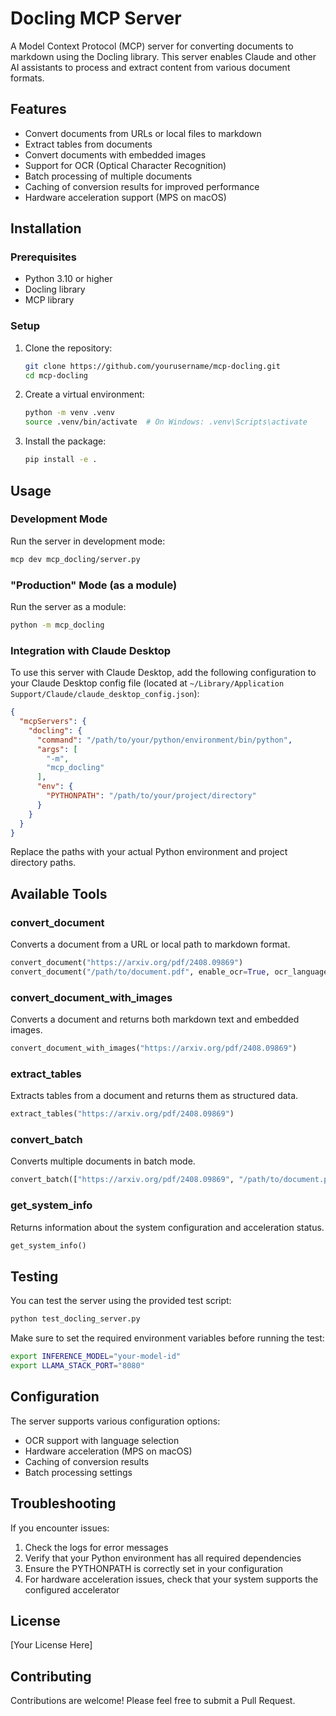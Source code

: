 # Docling MCP Server

A Model Context Protocol (MCP) server for converting documents to markdown using the Docling library. This server enables Claude and other AI assistants to process and extract content from various document formats.

## Features

- Convert documents from URLs or local files to markdown
- Extract tables from documents
- Convert documents with embedded images
- Support for OCR (Optical Character Recognition)
- Batch processing of multiple documents
- Caching of conversion results for improved performance
- Hardware acceleration support (MPS on macOS)

## Installation

### Prerequisites

- Python 3.10 or higher
- Docling library
- MCP library

### Setup

1. Clone the repository:
   ```bash
   git clone https://github.com/yourusername/mcp-docling.git
   cd mcp-docling
   ```

2. Create a virtual environment:
   ```bash
   python -m venv .venv
   source .venv/bin/activate  # On Windows: .venv\Scripts\activate
   ```

3. Install the package:
   ```bash
   pip install -e .
   ```

## Usage

### Development Mode

Run the server in development mode:

```bash
mcp dev mcp_docling/server.py
```

### "Production" Mode (as a module)

Run the server as a module:

```bash
python -m mcp_docling
```

### Integration with Claude Desktop

To use this server with Claude Desktop, add the following configuration to your Claude Desktop config file (located at `~/Library/Application Support/Claude/claude_desktop_config.json`):

```json
{
  "mcpServers": {
    "docling": {
      "command": "/path/to/your/python/environment/bin/python",
      "args": [
        "-m",
        "mcp_docling"
      ],
      "env": {
        "PYTHONPATH": "/path/to/your/project/directory"
      }
    }
  }
}
```

Replace the paths with your actual Python environment and project directory paths.

## Available Tools

### convert_document

Converts a document from a URL or local path to markdown format.

```python
convert_document("https://arxiv.org/pdf/2408.09869")
convert_document("/path/to/document.pdf", enable_ocr=True, ocr_language=["en"])
```

### convert_document_with_images

Converts a document and returns both markdown text and embedded images.

```python
convert_document_with_images("https://arxiv.org/pdf/2408.09869")
```

### extract_tables

Extracts tables from a document and returns them as structured data.

```python
extract_tables("https://arxiv.org/pdf/2408.09869")
```

### convert_batch

Converts multiple documents in batch mode.

```python
convert_batch(["https://arxiv.org/pdf/2408.09869", "/path/to/document.pdf"])
```

### get_system_info

Returns information about the system configuration and acceleration status.

```python
get_system_info()
```

## Testing

You can test the server using the provided test script:

```bash
python test_docling_server.py
```

Make sure to set the required environment variables before running the test:

```bash
export INFERENCE_MODEL="your-model-id"
export LLAMA_STACK_PORT="8080"
```

## Configuration

The server supports various configuration options:

- OCR support with language selection
- Hardware acceleration (MPS on macOS)
- Caching of conversion results
- Batch processing settings

## Troubleshooting

If you encounter issues:

1. Check the logs for error messages
2. Verify that your Python environment has all required dependencies
3. Ensure the PYTHONPATH is correctly set in your configuration
4. For hardware acceleration issues, check that your system supports the configured accelerator

## License

[Your License Here]

## Contributing

Contributions are welcome! Please feel free to submit a Pull Request.
